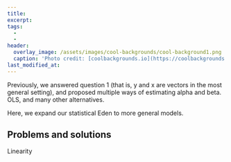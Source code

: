 ```yaml
---
title:
excerpt:
tags:
  - 
  - 
header:
  overlay_image: /assets/images/cool-backgrounds/cool-background1.png
  caption: 'Photo credit: [coolbackgrounds.io](https://coolbackgrounds.io/)'
last_modified_at:
---
```


Previously, we answered question 1 (that is, y and x are vectors in the most
general setting), and proposed multiple ways of estimating alpha and beta. OLS,
and many other alternatives.

Here, we expand our statistical Eden to more general models.

## Problems and solutions

Linearity


